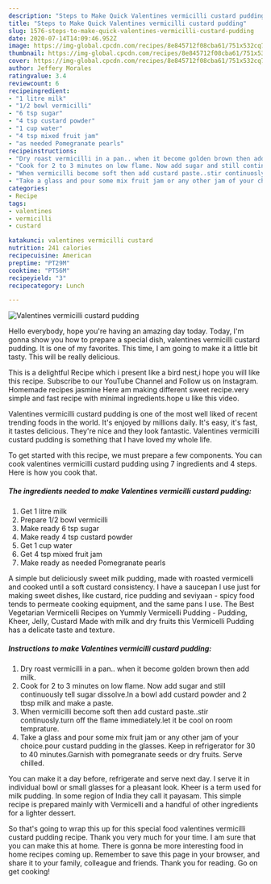 ```yaml
---
description: "Steps to Make Quick Valentines vermicilli custard pudding"
title: "Steps to Make Quick Valentines vermicilli custard pudding"
slug: 1576-steps-to-make-quick-valentines-vermicilli-custard-pudding
date: 2020-07-14T14:09:46.952Z
image: https://img-global.cpcdn.com/recipes/8e845712f08cba61/751x532cq70/valentines-vermicilli-custard-pudding-recipe-main-photo.jpg
thumbnail: https://img-global.cpcdn.com/recipes/8e845712f08cba61/751x532cq70/valentines-vermicilli-custard-pudding-recipe-main-photo.jpg
cover: https://img-global.cpcdn.com/recipes/8e845712f08cba61/751x532cq70/valentines-vermicilli-custard-pudding-recipe-main-photo.jpg
author: Jeffery Morales
ratingvalue: 3.4
reviewcount: 6
recipeingredient:
- "1 litre milk"
- "1/2 bowl vermicilli"
- "6 tsp sugar"
- "4 tsp custard powder"
- "1 cup water"
- "4 tsp mixed fruit jam"
- "as needed Pomegranate pearls"
recipeinstructions:
- "Dry roast vermicilli in a pan.. when it become golden brown then add milk."
- "Cook for 2 to 3 minutes on low flame. Now add sugar and still continuously tell sugar dissolve.In a bowl add custard powder and 2 tbsp milk and make a paste."
- "When vermicilli become soft then add custard paste..stir continuosly.turn off the flame immediately.let it be cool on room temprature."
- "Take a glass and pour some mix fruit jam or any other jam of your choice.pour custard pudding in the glasses. Keep in refrigerator for 30 to 40 minutes.Garnish with pomegranate seeds or dry fruits. Serve chilled."
categories:
- Recipe
tags:
- valentines
- vermicilli
- custard

katakunci: valentines vermicilli custard 
nutrition: 241 calories
recipecuisine: American
preptime: "PT29M"
cooktime: "PT56M"
recipeyield: "3"
recipecategory: Lunch

---
```



![Valentines vermicilli custard pudding](https://img-global.cpcdn.com/recipes/8e845712f08cba61/751x532cq70/valentines-vermicilli-custard-pudding-recipe-main-photo.jpg)

Hello everybody, hope you're having an amazing day today. Today, I'm gonna show you how to prepare a special dish, valentines vermicilli custard pudding. It is one of my favorites. This time, I am going to make it a little bit tasty. This will be really delicious.

This is a delightful Recipe which i present like a bird nest,i hope you will like this recipe. Subscribe to our YouTube Channel and Follow us on Instagram. Homemade recipes jasmine Here am making different sweet recipe.very simple and fast recipe with minimal ingredients.hope u like this video.

Valentines vermicilli custard pudding is one of the most well liked of recent trending foods in the world. It's enjoyed by millions daily. It's easy, it's fast, it tastes delicious. They're nice and they look fantastic. Valentines vermicilli custard pudding is something that I have loved my whole life.


To get started with this recipe, we must prepare a few components. You can cook valentines vermicilli custard pudding using 7 ingredients and 4 steps. Here is how you cook that.

<!--inarticleads1-->

##### The ingredients needed to make Valentines vermicilli custard pudding:

1. Get 1 litre milk
1. Prepare 1/2 bowl vermicilli
1. Make ready 6 tsp sugar
1. Make ready 4 tsp custard powder
1. Get 1 cup water
1. Get 4 tsp mixed fruit jam
1. Make ready as needed Pomegranate pearls


A simple but deliciously sweet milk pudding, made with roasted vermicelli and cooked until a soft custard consistency. I have a saucepan I use just for making sweet dishes, like custard, rice pudding and seviyaan - spicy food tends to permeate cooking equipment, and the same pans I use. The Best Vegetarian Vermicelli Recipes on Yummly Vermicelli Pudding - Pudding, Kheer, Jelly, Custard Made with milk and dry fruits this Vermicelli Pudding has a delicate taste and texture. 

<!--inarticleads2-->

##### Instructions to make Valentines vermicilli custard pudding:

1. Dry roast vermicilli in a pan.. when it become golden brown then add milk.
1. Cook for 2 to 3 minutes on low flame. Now add sugar and still continuously tell sugar dissolve.In a bowl add custard powder and 2 tbsp milk and make a paste.
1. When vermicilli become soft then add custard paste..stir continuosly.turn off the flame immediately.let it be cool on room temprature.
1. Take a glass and pour some mix fruit jam or any other jam of your choice.pour custard pudding in the glasses. Keep in refrigerator for 30 to 40 minutes.Garnish with pomegranate seeds or dry fruits. Serve chilled.


You can make it a day before, refrigerate and serve next day. I serve it in individual bowl or small glasses for a pleasant look. Kheer is a term used for milk pudding. In some region of India they call it payasam. This simple recipe is prepared mainly with Vermicelli and a handful of other ingredients for a lighter dessert. 

So that's going to wrap this up for this special food valentines vermicilli custard pudding recipe. Thank you very much for your time. I am sure that you can make this at home. There is gonna be more interesting food in home recipes coming up. Remember to save this page in your browser, and share it to your family, colleague and friends. Thank you for reading. Go on get cooking!
